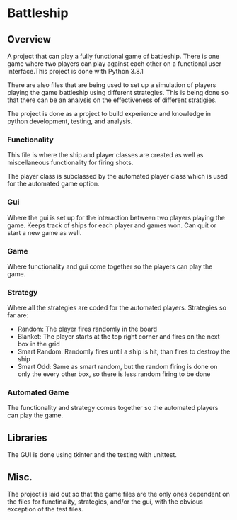 # Battleship
## Overview
A project that can play a fully functional game of battleship. There is one game where two players can play against each other on a functional user interface.This project is done with Python 3.8.1

There are also files that are being used to set up a simulation of players playing the game battleship using different strategies. This is being done so that there can be an analysis on the effectiveness of different stratigies.

The project is done as a project to build experience and knowledge in python development, testing, and analysis. 

### Functionality
This file is where the ship and player classes are created as well as miscellaneous functionality for firing shots. 

The player class is subclassed by the automated player class which is used for the automated game option.

### Gui
Where the gui is set up for the interaction between two players playing the game. Keeps track of ships for each player and games won. Can quit or start a new game as well.

### Game
Where functionality and gui come together so the players can play the game.

### Strategy
Where all the strategies are coded for the automated players. Strategies so far are:
 - Random: The player fires randomly in the board
 - Blanket: The player starts at the top right corner and fires on the next box in the grid
 - Smart Random: Randomly fires until a ship is hit, than fires to destroy the ship
 - Smart Odd: Same as smart random, but the random firing is done on only the every other box, so there is less random firing to be done

### Automated Game
The functionality and strategy comes together so the automated players can play the game.

## Libraries
The GUI is done using tkinter and the testing with unittest.

## Misc.
The project is laid out so that the game files are the only ones dependent on the files for functinality, strategies, and/or the gui, with the obvious exception of the test files. 
